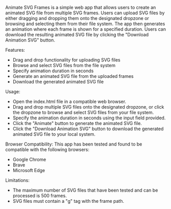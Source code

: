 Animate SVG Frames is a simple web app that allows users to create an animated SVG file from multiple SVG frames. Users can upload SVG files by either dragging and dropping them onto the designated dropzone or browsing and selecting them from their file system. The app then generates an animation where each frame is shown for a specified duration. Users can download the resulting animated SVG file by clicking the "Download Animation SVG" button.

Features:
  - Drag and drop functionality for uploading SVG files
  - Browse and select SVG files from the file system
  - Specify animation duration in seconds
  - Generate an animated SVG file from the uploaded frames
  - Download the generated animated SVG file

Usage:
  - Open the index.html file in a compatible web browser.
  - Drag and drop multiple SVG files onto the designated dropzone, or click the dropzone to browse and select SVG files from your file system.
  - Specify the animation duration in seconds using the input field provided.
  - Click the "Animate" button to generate the animated SVG file.
  - Click the "Download Animation SVG" button to download the generated animated SVG file to your local system.

Browser Compatibility:
  This app has been tested and found to be compatible with the following browsers:
  - Google Chrome
  - Brave
  - Microsoft Edge
  
Limitations:
  - The maximum number of SVG files that have been tested and can be processed is 500 frames.
  - SVG files must contain a "g" tag with the frame path. 
